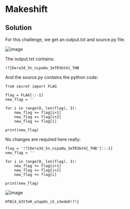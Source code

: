# Makeshift

## Solution 
For this challenge, we get an output.txt and source.py file.

![image](https://github.com/LazyTitan33/CTF-Writeups/assets/80063008/196697f0-7717-4d2f-9d9d-dbc261bb2504)

The output.txt contains:

```
!?}De!e3d_5n_nipaOw_3eTR3bt4{_THB
```

And the source.py contains the python code:  

```python3
from secret import FLAG

flag = FLAG[::-1]
new_flag = ''

for i in range(0, len(flag), 3):
    new_flag += flag[i+1]
    new_flag += flag[i+2]
    new_flag += flag[i]

print(new_flag)
```
No changes are required here really:  

```python3
flag = '!?}De!e3d_5n_nipaOw_3eTR3bt4{_THB'[::-1]
new_flag = ''

for i in range(0, len(flag), 3):
    new_flag += flag[i+1]
    new_flag += flag[i+2]
    new_flag += flag[i]

print(new_flag)
```
![image](https://github.com/LazyTitan33/CTF-Writeups/assets/80063008/42068fd7-bf7d-4e08-8aac-2d2e856ba934)

`HTB{4_b3tTeR_w3apOn_i5_n3edeD!?!}`
